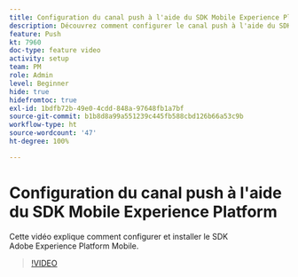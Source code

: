 ```yaml
---
title: Configuration du canal push à l'aide du SDK Mobile Experience Platform
description: Découvrez comment configurer le canal push à l'aide du SDK Mobile Experience Cloud.
feature: Push
kt: 7960
doc-type: feature video
activity: setup
team: PM
role: Admin
level: Beginner
hide: true
hidefromtoc: true
exl-id: 1bdfb72b-49e0-4cdd-848a-97648fb1a7bf
source-git-commit: b1b8d8a99a551239c445fb588cbd126b66a53c9b
workflow-type: ht
source-wordcount: '47'
ht-degree: 100%

---
```



# Configuration du canal push à l&#39;aide du SDK Mobile Experience Platform

Cette vidéo explique comment configurer et installer le SDK Adobe Experience Platform Mobile.

>[!VIDEO](https://video.tv.adobe.com/v/27699?quality=12&learn=on)
